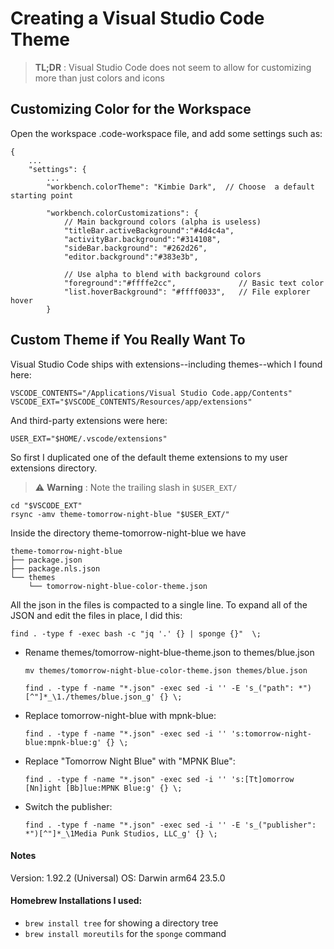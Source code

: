 # Creating a Visual Studio Code Theme


> **TL;DR** :
> Visual Studio Code does not seem to allow for customizing more than just colors and icons

## Customizing Color for the Workspace

Open the workspace .code-workspace file, and add some settings such as:

    {
        ...
        "settings": {
            ...
            "workbench.colorTheme": "Kimbie Dark",  // Choose  a default starting point

            "workbench.colorCustomizations": {
                // Main background colors (alpha is useless)
                "titleBar.activeBackground":"#4d4c4a",
                "activityBar.background":"#314108",
                "sideBar.background": "#262d26",
                "editor.background":"#383e3b",
            
                // Use alpha to blend with background colors
                "foreground":"#ffffe2cc",              // Basic text color
                "list.hoverBackground": "#ffff0033",   // File explorer hover
            }


## Custom Theme if You Really Want To

Visual Studio Code ships with extensions--including themes--which I found here:

    VSCODE_CONTENTS="/Applications/Visual Studio Code.app/Contents"
    VSCODE_EXT="$VSCODE_CONTENTS/Resources/app/extensions"

And third-party extensions were here:

    USER_EXT="$HOME/.vscode/extensions"


So first I duplicated one of the default theme extensions to my user extensions directory.

> ⚠️ **Warning** :
> Note the trailing slash in `$USER_EXT/`

    cd "$VSCODE_EXT"
    rsync -amv theme-tomorrow-night-blue "$USER_EXT/"

Inside the directory theme-tomorrow-night-blue we have

    theme-tomorrow-night-blue
    ├── package.json
    ├── package.nls.json
    └── themes
        └── tomorrow-night-blue-color-theme.json

All the json in the files is compacted to a single line.
To expand all of the JSON and edit the files in place, I did this:

    find . -type f -exec bash -c "jq '.' {} | sponge {}"  \;  


- Rename themes/tomorrow-night-blue-theme.json to themes/blue.json

      mv themes/tomorrow-night-blue-color-theme.json themes/blue.json

      find . -type f -name "*.json" -exec sed -i '' -E 's_("path": *")[^"]*_\1./themes/blue.json_g' {} \;



- Replace tomorrow-night-blue with mpnk-blue:

      find . -type f -name "*.json" -exec sed -i '' 's:tomorrow-night-blue:mpnk-blue:g' {} \;

- Replace "Tomorrow Night Blue" with "MPNK Blue":

      find . -type f -name "*.json" -exec sed -i '' 's:[Tt]omorrow [Nn]ight [Bb]lue:MPNK Blue:g' {} \;

- Switch the publisher:

      find . -type f -name "*.json" -exec sed -i '' -E 's_("publisher": *")[^"]*_\1Media Punk Studios, LLC_g' {} \;




#### Notes

Version: 1.92.2 (Universal)
OS: Darwin arm64 23.5.0

#### Homebrew Installations I used:
- `brew install tree` for showing a directory tree
- `brew install moreutils` for the `sponge` command
